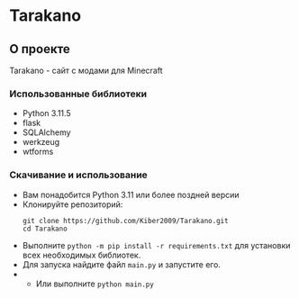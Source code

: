 # Tarakano
## О проекте
Tarakano - сайт с модами для Minecraft
### Использованные библиотеки
* Python 3.11.5
* flask
* SQLAlchemy
* werkzeug
* wtforms
### Скачивание и использование
* Вам понадобится Python 3.11 или более поздней версии
* Клонируйте репозиторий:
    ```shell
    git clone https://github.com/Kiber2009/Tarakano.git
    cd Tarakano
    ```
* Выполните `python -m pip install -r requirements.txt` для установки всех необходимых библиотек.
* Для запуска найдите файл `main.py` и запустите его.
* * Или выполните `python main.py`